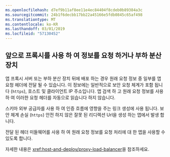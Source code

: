 ```yaml
---
ms.openlocfilehash: d7ef9b11af8ee11e4ec84404f8cdeb0b89384a3c
ms.sourcegitcommit: 24b1f6decbb17bb22a45166e5fdb0845c65af498
ms.translationtype: MT
ms.contentlocale: ko-KR
ms.lasthandoff: 03/01/2019
ms.locfileid: "57130452"
---
```

## <a name="forward-request-information-with-a-proxy-or-load-balancer"></a>앞으로 프록시를 사용 하 여 정보를 요청 하거나 부하 분산 장치

앱 프록시 서버 또는 부하 분산 장치 뒤에 배포 하는 경우 원래 요청 정보 중 일부를 앱 요청 헤더에 전달 될 수 있습니다. 이 정보에는 일반적으로 보안 요청 체계가 포함 됩니다 (`https`), 호스트 및 클라이언트 IP 주소입니다. 앱 검색 하 고 원래 요청 정보를 사용 하 여 이러한 요청 헤더를 자동으로 읽습니다 하지 않습니다.

스키마 외부 공급자를 사용 하 여 인증 흐름에 영향을 주는 링크 생성에 사용 됩니다. 보안 체계 손실 (`https`) 안전 하지 않은 잘못 된 리디렉션 Url을 생성 하는 앱에서 발생 합니다.

전달 된 헤더 미들웨어를 사용 하 여 원래 요청 정보를 요청 처리에 대 한 앱을 사용할 수 있도록 합니다.

자세한 내용은 <xref:host-and-deploy/proxy-load-balancer>을 참조하세요.
